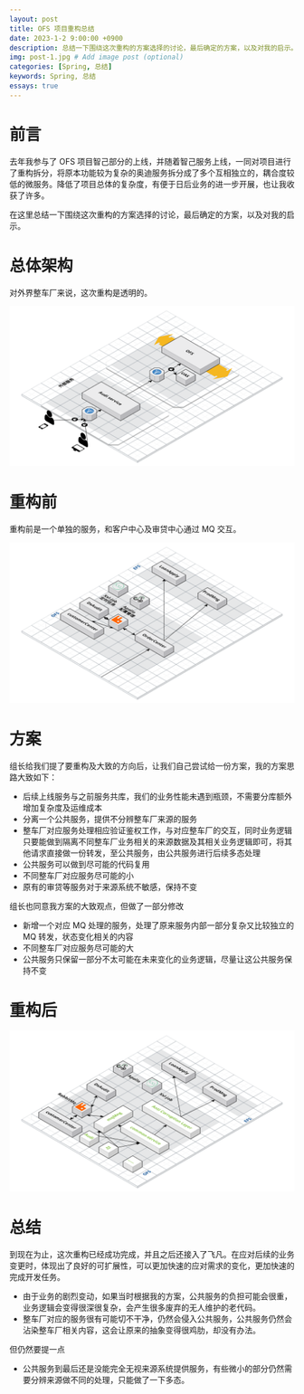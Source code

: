 ```yaml
---
layout: post
title: OFS 项目重构总结
date: 2023-1-2 9:00:00 +0900
description: 总结一下围绕这次重构的方案选择的讨论，最后确定的方案，以及对我的启示。
img: post-1.jpg # Add image post (optional)
categories: [Spring, 总结]
keywords: Spring, 总结
essays: true  
---
```


# 前言

去年我参与了 OFS 项目智己部分的上线，并随着智己服务上线，一同对项目进行了重构拆分，将原本功能较为复杂的奥迪服务拆分成了多个互相独立的，耦合度较低的微服务。降低了项目总体的复杂度，有便于日后业务的进一步开展，也让我收获了许多。

在这里总结一下围绕这次重构的方案选择的讨论，最后确定的方案，以及对我的启示。

# 总体架构

对外界整车厂来说，这次重构是透明的。

![外](/images/ofsRefactor/ofs-outer.png)

# 重构前

重构前是一个单独的服务，和客户中心及审贷中心通过 MQ 交互。

![内](/images/ofsRefactor/inner-ofs.png)

# 方案

组长给我们提了要重构及大致的方向后，让我们自己尝试给一份方案，我的方案思路大致如下：

- 后续上线服务与之前服务共库，我们的业务性能未遇到瓶颈，不需要分库额外增加复杂度及运维成本
- 分离一个公共服务，提供不分辨整车厂来源的服务
- 整车厂对应服务处理相应验证鉴权工作，与对应整车厂的交互，同时业务逻辑只要能做到隔离不同整车厂业务相关的来源数据及其相关业务逻辑即可，将其他请求直接做一份转发，至公共服务，由公共服务进行后续多态处理
- 公共服务可以做到尽可能的代码复用
- 不同整车厂对应服务尽可能的小
- 原有的审贷等服务对于来源系统不敏感，保持不变

组长也同意我方案的大致观点，但做了一部分修改

- 新增一个对应 MQ 处理的服务，处理了原来服务内部一部分复杂又比较独立的 MQ 转发，状态变化相关的内容
- 不同整车厂对应服务尽可能的大
- 公共服务只保留一部分不太可能在未来变化的业务逻辑，尽量让这公共服务保持不变

# 重构后

![重构](/images/ofsRefactor/Refactoring.png)

# 总结

到现在为止，这次重构已经成功完成，并且之后还接入了飞凡。在应对后续的业务变更时，体现出了良好的可扩展性，可以更加快速的应对需求的变化，更加快速的完成开发任务。

- 由于业务的剧烈变动，如果当时根据我的方案，公共服务的负担可能会很重，业务逻辑会变得很深很复杂，会产生很多废弃的无人维护的老代码。
- 整车厂对应的服务很有可能切不干净，仍然会侵入公共服务，公共服务仍然会沾染整车厂相关内容，这会让原来的抽象变得很鸡肋，却没有办法。

但仍然要提一点

- 公共服务到最后还是没能完全无视来源系统提供服务，有些微小的部分仍然需要分辨来源做不同的处理，只能做了一下多态。
